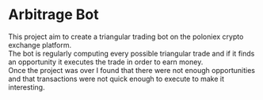 # Arbitrage Bot

This project aim to create a triangular trading bot on the poloniex crypto exchange platform.  
The bot is regularly computing every possible triangular trade and if it finds an opportunity it executes the trade in order to earn money.  
Once the project was over I found that there were not enough opportunities and that transactions were not quick enough to execute to make it interesting.  

